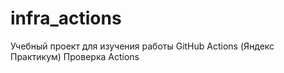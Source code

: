 # infra_actions
Учебный проект для изучения работы GitHub Actions (Яндекс Практикум)
Проверка Actions
